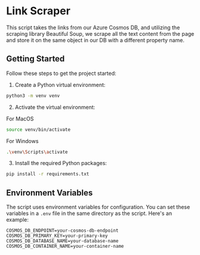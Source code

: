 # Link Scraper
This script takes the links from our Azure Cosmos DB, and utilizing the scraping library Beautiful Soup, we scrape all the text content from the page and store it on the same object in our DB with a different property name.

## Getting Started

Follow these steps to get the project started:

1. Create a Python virtual environment:

```bash
python3 -m venv venv
```

2. Activate the virtual environment:

For MacOS
```bash
source venv/bin/activate
```
For Windows
```bash
.\venv\Scripts\activate
```

3. Install the required Python packages:

```bash
pip install -r requirements.txt
```

## Environment Variables

The script uses environment variables for configuration. You can set these variables in a `.env` file in the same directory as the script. Here's an example:

```env
COSMOS_DB_ENDPOINT=your-cosmos-db-endpoint
COSMOS_DB_PRIMARY_KEY=your-primary-key
COSMOS_DB_DATABASE_NAME=your-database-name
COSMOS_DB_CONTAINER_NAME=your-container-name
```
